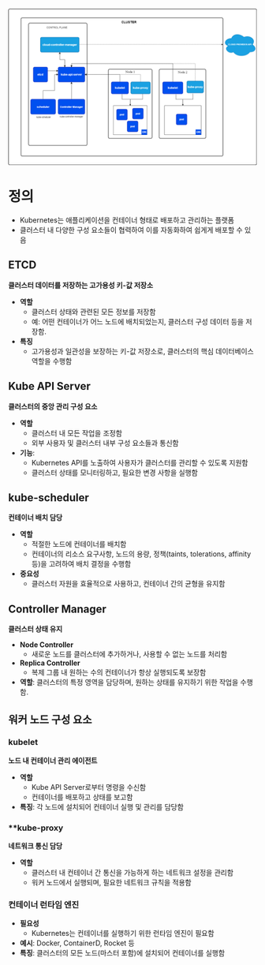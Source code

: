 ![alt text](image.png)

# 정의
* Kubernetes는 애플리케이션을 컨테이너 형태로 배포하고 관리하는 플랫폼
* 클러스터 내 다양한 구성 요소들이 협력하여 이를 자동화하여 쉽게게 배포할 수 있음



## **ETCD**
**클러스터 데이터를 저장하는 고가용성 키-값 저장소**
- **역할**
  - 클러스터 상태와 관련된 모든 정보를 저장함
  - 예: 어떤 컨테이너가 어느 노드에 배치되었는지, 클러스터 구성 데이터 등을 저장함.
- **특징**
  - 고가용성과 일관성을 보장하는 키-값 저장소로, 클러스터의 핵심 데이터베이스 역할을 수행함



## **Kube API Server**
**클러스터의 중앙 관리 구성 요소**
- **역할**
  - 클러스터 내 모든 작업을 조정함
  - 외부 사용자 및 클러스터 내부 구성 요소들과 통신함
- **기능**:
  - Kubernetes API를 노출하여 사용자가 클러스터를 관리할 수 있도록 지원함
  - 클러스터 상태를 모니터링하고, 필요한 변경 사항을 실행함



## **kube-scheduler**
**컨테이너 배치 담당**
- **역할**
  - 적절한 노드에 컨테이너를 배치함
  - 컨테이너의 리소스 요구사항, 노드의 용량, 정책(taints, tolerations, affinity 등)을 고려하여 배치 결정을 수행함
- **중요성**
  - 클러스터 자원을 효율적으로 사용하고, 컨테이너 간의 균형을 유지함



## **Controller Manager**
**클러스터 상태 유지**
- **Node Controller**
  - 새로운 노드를 클러스터에 추가하거나, 사용할 수 없는 노드를 처리함
- **Replica Controller**
  - 복제 그룹 내 원하는 수의 컨테이너가 항상 실행되도록 보장함
- **역할**: 클러스터의 특정 영역을 담당하며, 원하는 상태를 유지하기 위한 작업을 수행함.


## **워커 노드 구성 요소**
### **kubelet**
**노드 내 컨테이너 관리 에이전트**
- **역할**
  - Kube API Server로부터 명령을 수신함
  - 컨테이너를 배포하고 상태를 보고함
- **특징**: 각 노드에 설치되어 컨테이너 실행 및 관리를 담당함

### **kube-proxy
**네트워크 통신 담당**
- **역할**
  - 클러스터 내 컨테이너 간 통신을 가능하게 하는 네트워크 설정을 관리함
  - 워커 노드에서 실행되며, 필요한 네트워크 규칙을 적용함


### **컨테이너 런타임 엔진**
- **필요성**
  - Kubernetes는 컨테이너를 실행하기 위한 런타임 엔진이 필요함
- **예시**: Docker, ContainerD, Rocket 등
- **특징**: 클러스터의 모든 노드(마스터 포함)에 설치되어 컨테이너를 실행함

